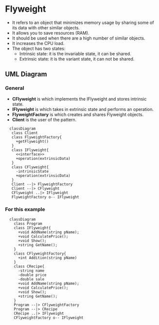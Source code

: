 # Flyweight
 - It refers to an object that minimizes memory usage by sharing some of its data with other similar objects.
 - It allows you to save resources (RAM).
 - It should be used when there are a high number of similar objects.
 - It increases the CPU load.
 - The object has two states:
   - Intrinsic state: it is the invariable state, it can be shared.
   - Extrinsic state: it is the variant state, it can not be shared.

## UML Diagram
### General
- **CFlyweight** is which implements the IFlyweight and stores intrinsic state.
- **IFlyweight** is which takes in extrinsic state and performs an operation.
- **FlyweightFactory** is which creates and shares Flyweight objects.
- **Client** is the user of the pattern.
```mermaid
  classDiagram
   class Client
   class FlyweightFactory{
     +getFlyweight()
   }
   class IFlyweight{
     <<interface>>
     +operation(extrinsicData)
   }
   class CFlyweight{
     -intrinsicState
     +operation(extrinsicData)
   }
   Client --|> FlyweightFactory
   Client --|> CFlyweight
   CFlyweight ..|> IFlyweight
   FlyweightFactory o-- IFlyweight
```
### For this example
```mermaid
  classDiagram
    class Program
    class IFlyweight{
      +void AddName(string pName);
      +void CalculatePrice();
      +void Show();
      +string GetName();
    }
    class CFlyweightFactory{
      +int Addition(string pName)
    }
    class CRecipe{
      -string name
      -double price
      -double sale
      +void AddName(string pName);
      +void CalculatePrice();
      +void Show();
      +string GetName();
    }
    Program --|> CFlyweightFactory
    Program --|> CRecipe
    CRecipe ..|> IFlyweight
    CFlyweightFactory o-- IFlyweight
```
